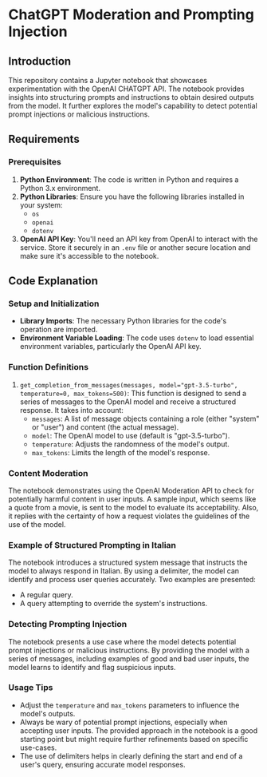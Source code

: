 # ChatGPT Moderation and Prompting Injection
## Introduction
This repository contains a Jupyter notebook that showcases experimentation with the OpenAI CHATGPT API. The notebook provides insights into structuring prompts and instructions to obtain desired outputs from the model. It further explores the model's capability to detect potential prompt injections or malicious instructions.

## Requirements
### Prerequisites
1. **Python Environment**: The code is written in Python and requires a Python 3.x environment.
2. **Python Libraries**: Ensure you have the following libraries installed in your system:
   - `os`
   - `openai`
   - `dotenv`
3. **OpenAI API Key**: You'll need an API key from OpenAI to interact with the service. Store it securely in an `.env` file or another secure location and make sure it's accessible to the notebook.

## Code Explanation
### Setup and Initialization
- **Library Imports**: The necessary Python libraries for the code's operation are imported.
- **Environment Variable Loading**: The code uses `dotenv` to load essential environment variables, particularly the OpenAI API key.

### Function Definitions
1. `get_completion_from_messages(messages, model="gpt-3.5-turbo", temperature=0, max_tokens=500)`: This function is designed to send a series of messages to the OpenAI model and receive a structured response. It takes into account:
    - `messages`:  A list of message objects containing a role (either "system" or "user") and content (the actual message).
    - `model`:  The OpenAI model to use (default is "gpt-3.5-turbo").
    - `temperature`: Adjusts the randomness of the model's output.
    - `max_tokens`: Limits the length of the model's response.
  
### Content Moderation
The notebook demonstrates using the OpenAI Moderation API to check for potentially harmful content in user inputs. A sample input, which seems like a quote from a movie, is sent to the model to evaluate its acceptability. Also, it replies with the certainty of how a request violates the guidelines of the use of the model.

### Example of Structured Prompting in Italian
The notebook introduces a structured system message that instructs the model to always respond in Italian. By using a delimiter, the model can identify and process user queries accurately. Two examples are presented:
  - A regular query.
  - A query attempting to override the system's instructions.

### Detecting Prompting Injection
The notebook presents a use case where the model detects potential prompt injections or malicious instructions. By providing the model with a series of messages, including examples of good and bad user inputs, the model learns to identify and flag suspicious inputs.

### Usage Tips
- Adjust the `temperature` and `max_tokens` parameters to influence the model's outputs.
- Always be wary of potential prompt injections, especially when accepting user inputs. The provided approach in the notebook is a good starting point but might require further refinements based on specific use-cases.
- The use of delimiters helps in clearly defining the start and end of a user's query, ensuring accurate model responses.
